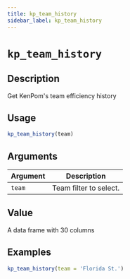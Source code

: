 ```yaml
---
title: kp_team_history
sidebar_label: kp_team_history
---
```

# `kp_team_history`

## Description

Get KenPom's team efficiency history


## Usage

```r
kp_team_history(team)
```


## Arguments

Argument      |Description
------------- |----------------
`team`     |     Team filter to select.


## Value

A data frame with 30 columns

## Examples

```r
kp_team_history(team = 'Florida St.')
```


